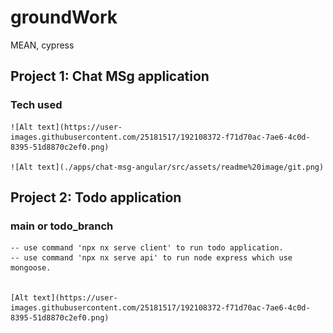# groundWork

MEAN, cypress

## Project 1: Chat MSg application

### Tech used

    ![Alt text](https://user-images.githubusercontent.com/25181517/192108372-f71d70ac-7ae6-4c0d-8395-51d8870c2ef0.png)

    ![Alt text](./apps/chat-msg-angular/src/assets/readme%20image/git.png)

## Project 2: Todo application

### main or todo_branch

    -- use command 'npx nx serve client' to run todo application.
    -- use command 'npx nx serve api' to run node express which use mongoose.


    [Alt text](https://user-images.githubusercontent.com/25181517/192108372-f71d70ac-7ae6-4c0d-8395-51d8870c2ef0.png)
